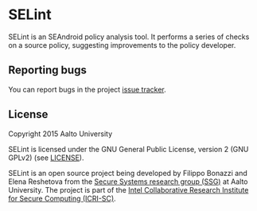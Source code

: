 # SELint
SELint is an SEAndroid policy analysis tool. It performs a series of checks on a source policy, suggesting improvements to the policy developer.

## Reporting bugs
You can report bugs in the project [issue tracker](https://github.com/seandroid-analytics/selint/issues).

## License
Copyright 2015 Aalto University

SELint is licensed under the GNU General Public License, version 2 (GNU GPLv2) (see [LICENSE](LICENSE)).

SELint is an open source project being developed by Filippo Bonazzi and Elena Reshetova from the [Secure Systems research group (SSG)](http://cse.aalto.fi/en/research/secure-systems/) at Aalto University. The project is part of the [Intel Collaborative Research Institute for Secure Computing (ICRI-SC)](http://www.icri-sc.org).
